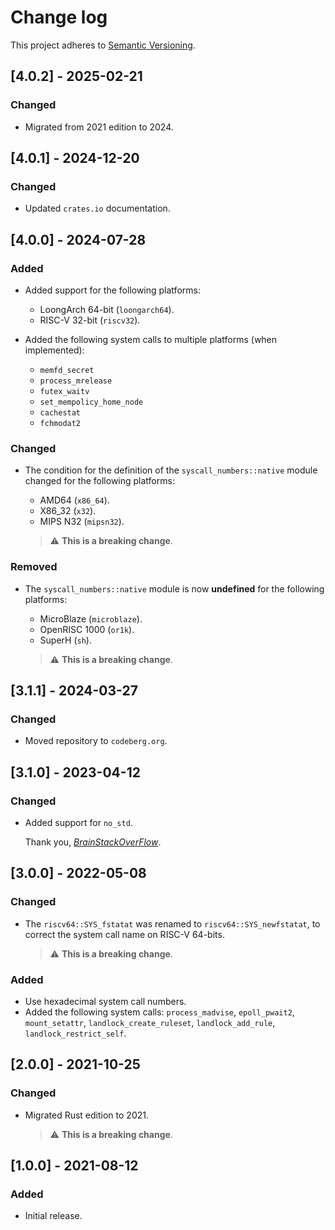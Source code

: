 # Change log

This project adheres to [Semantic Versioning](https://semver.org/spec/v2.0.0.html).

## [4.0.2] - 2025-02-21

### Changed

- Migrated from 2021 edition to 2024.

## [4.0.1] - 2024-12-20

### Changed

- Updated `crates.io` documentation.

## [4.0.0] - 2024-07-28

### Added

- Added support for the following platforms:
  - LoongArch 64-bit (`loongarch64`).
  - RISC-V 32-bit (`riscv32`).

- Added the following system calls to multiple platforms (when implemented):
  - `memfd_secret`
  - `process_mrelease`
  - `futex_waitv`
  - `set_mempolicy_home_node`
  - `cachestat`
  - `fchmodat2`

### Changed

- The condition for the definition of the `syscall_numbers::native` module changed for
  the following platforms:
  - AMD64 (`x86_64`).
  - X86_32 (`x32`).
  - MIPS N32 (`mipsn32`).

  > ⚠️ **This is a breaking change**.

### Removed

- The `syscall_numbers::native` module is now **undefined** for the following platforms:
  - MicroBlaze (`microblaze`).
  - OpenRISC 1000 (`or1k`).
  - SuperH (`sh`).

  > ⚠️ **This is a breaking change**.

## [3.1.1] - 2024-03-27

### Changed

- Moved repository to `codeberg.org`.

## [3.1.0] - 2023-04-12

### Changed

- Added support for `no_std`.

  Thank you, [*BrainStackOverFlow*](https://github.com/BrainStackOverFlow).

## [3.0.0] - 2022-05-08

### Changed

- The `riscv64::SYS_fstatat` was renamed to `riscv64::SYS_newfstatat`, to correct the system call
  name on RISC-V 64-bits.
  > ⚠️ **This is a breaking change**.

### Added

- Use hexadecimal system call numbers.
- Added the following system calls: `process_madvise`, `epoll_pwait2`, `mount_setattr`,
  `landlock_create_ruleset`, `landlock_add_rule`, `landlock_restrict_self`.

## [2.0.0] - 2021-10-25

### Changed

- Migrated Rust edition to 2021.
  > ⚠️ **This is a breaking change**.

## [1.0.0] - 2021-08-12

### Added

- Initial release.

